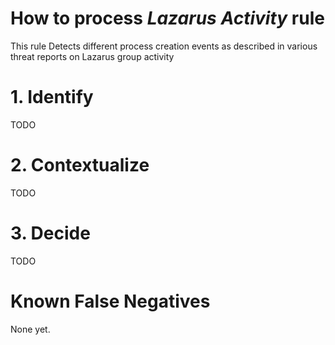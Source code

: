 # How to process *Lazarus Activity* rule
This rule Detects different process creation events as described in various threat reports on Lazarus group activity

# 1. Identify
TODO

# 2. Contextualize
TODO

# 3. Decide
TODO

# Known False Negatives
None yet.
